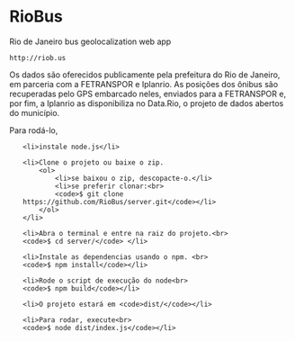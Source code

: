 RioBus
======

Rio de Janeiro bus geolocalization web app

    http://riob.us

Os dados são oferecidos publicamente pela prefeitura do Rio de Janeiro, em parceria com a FETRANSPOR e Iplanrio. As posições dos ônibus são recuperadas pelo GPS embarcado neles, enviados para a FETRANSPOR e, por fim, a Iplanrio as disponibiliza no Data.Rio, o projeto de dados abertos do município.

Para rodá-lo, 
<ol>

	<li>instale node.js</li>

	<li>Clone o projeto ou baixe o zip.
		<ol>
			<li>se baixou o zip, descopacte-o.</li>
			<li>se preferir clonar:<br>
			<code>$ git clone https://github.com/RioBus/server.git</code></li>
		</ol>
	</li>

	<li>Abra o terminal e entre na raiz do projeto.<br>
	<code>$ cd server/</code> </li>
		
	<li>Instale as dependencias usando o npm. <br>
	<code>$ npm install</code></li>

	<li>Rode o script de execução do node<br>
	<code>$ npm build</code></li>

	<li>O projeto estará em <code>dist/</code></li>

	<li>Para rodar, execute<br>
	<code>$ node dist/index.js</code></li>
		
</ol>
